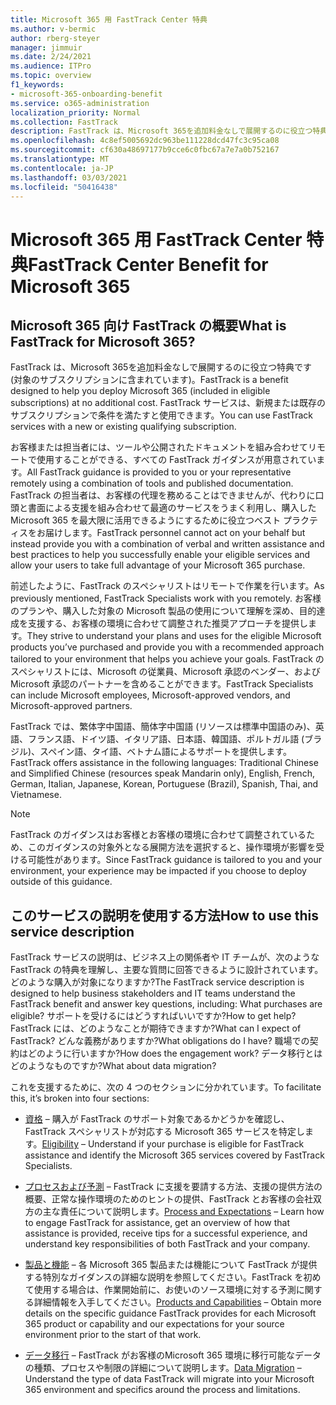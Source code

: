 ```yaml
---
title: Microsoft 365 用 FastTrack Center 特典
ms.author: v-bermic
author: rberg-steyer
manager: jimmuir
ms.date: 2/24/2021
ms.audience: ITPro
ms.topic: overview
f1_keywords:
- microsoft-365-onboarding-benefit
ms.service: o365-administration
localization_priority: Normal
ms.collection: FastTrack
description: FastTrack は、Microsoft 365を追加料金なしで展開するのに役立つ特典です (対象のサブスクリプションに含まれています)。 FastTrack サービスは、新規または既存のサブスクリプションで条件を満たすと使用できます。
ms.openlocfilehash: 4c8ef5005692dc963be111228dcd47fc3c95ca08
ms.sourcegitcommit: cf630a48697177b9cce6c0fbc67a7e7a0b752167
ms.translationtype: MT
ms.contentlocale: ja-JP
ms.lasthandoff: 03/03/2021
ms.locfileid: "50416438"
---
```

# <a name="fasttrack-center-benefit-for-microsoft-365"></a><span data-ttu-id="9333e-104">Microsoft 365 用 FastTrack Center 特典</span><span class="sxs-lookup"><span data-stu-id="9333e-104">FastTrack Center Benefit for Microsoft 365</span></span>

## <a name="what-is-fasttrack-for-microsoft-365"></a><span data-ttu-id="9333e-105">Microsoft 365 向け FastTrack の概要</span><span class="sxs-lookup"><span data-stu-id="9333e-105">What is FastTrack for Microsoft 365?</span></span>

<span data-ttu-id="9333e-106">FastTrack は、Microsoft 365を追加料金なしで展開するのに役立つ特典です (対象のサブスクリプションに含まれています)。</span><span class="sxs-lookup"><span data-stu-id="9333e-106">FastTrack is a benefit designed to help you deploy Microsoft 365 (included in eligible subscriptions) at no additional cost.</span></span> <span data-ttu-id="9333e-107">FastTrack サービスは、新規または既存のサブスクリプションで条件を満たすと使用できます。</span><span class="sxs-lookup"><span data-stu-id="9333e-107">You can use FastTrack services with a new or existing qualifying subscription.</span></span>

<span data-ttu-id="9333e-108">お客様または担当者には、ツールや公開されたドキュメントを組み合わせてリモートで使用することができる、すべての FastTrack ガイダンスが用意されています。</span><span class="sxs-lookup"><span data-stu-id="9333e-108">All FastTrack guidance is provided to you or your representative remotely using a combination of tools and published documentation.</span></span> <span data-ttu-id="9333e-109">FastTrack の担当者は、お客様の代理を務めることはできませんが、代わりに口頭と書面による支援を組み合わせて最適のサービスをうまく利用し、購入した Microsoft 365 を最大限に活用できるようにするために役立つベスト プラクティスをお届けします。</span><span class="sxs-lookup"><span data-stu-id="9333e-109">FastTrack personnel cannot act on your behalf but instead provide you with a combination of verbal and written assistance and best practices to help you successfully enable your eligible services and allow your users to take full advantage of your Microsoft 365 purchase.</span></span>

<span data-ttu-id="9333e-110">前述したように、FastTrack のスペシャリストはリモートで作業を行います。</span><span class="sxs-lookup"><span data-stu-id="9333e-110">As previously mentioned, FastTrack Specialists work with you remotely.</span></span> <span data-ttu-id="9333e-111">お客様のプランや、購入した対象の Microsoft 製品の使用について理解を深め、目的達成を支援する、お客様の環境に合わせて調整された推奨アプローチを提供します。</span><span class="sxs-lookup"><span data-stu-id="9333e-111">They strive to understand your plans and uses for the eligible Microsoft products you’ve purchased and provide you with a recommended approach tailored to your environment that helps you achieve your goals.</span></span> <span data-ttu-id="9333e-112">FastTrack のスペシャリストには、Microsoft の従業員、Microsoft 承認のベンダー、および Microsoft 承認のパートナーを含めることができます。</span><span class="sxs-lookup"><span data-stu-id="9333e-112">FastTrack Specialists can include Microsoft employees, Microsoft-approved vendors, and Microsoft-approved partners.</span></span>

<span data-ttu-id="9333e-113">FastTrack では、繁体字中国語、簡体字中国語 (リソースは標準中国語のみ)、英語、フランス語、ドイツ語、イタリア語、日本語、韓国語、ポルトガル語 (ブラジル)、スペイン語、タイ語、ベトナム語によるサポートを提供します。</span><span class="sxs-lookup"><span data-stu-id="9333e-113">FastTrack offers assistance in the following languages: Traditional Chinese and Simplified Chinese (resources speak Mandarin only), English, French, German, Italian, Japanese, Korean, Portuguese (Brazil), Spanish, Thai, and Vietnamese.</span></span>

> [!NOTE]
> <span data-ttu-id="9333e-114">FastTrack のガイダンスはお客様とお客様の環境に合わせて調整されているため、このガイダンスの対象外となる展開方法を選択すると、操作環境が影響を受ける可能性があります。</span><span class="sxs-lookup"><span data-stu-id="9333e-114">Since FastTrack guidance is tailored to you and your environment, your experience may be impacted if you choose to deploy outside of this guidance.</span></span>

## <a name="how-to-use-this-service-description"></a><span data-ttu-id="9333e-115">このサービスの説明を使用する方法</span><span class="sxs-lookup"><span data-stu-id="9333e-115">How to use this service description</span></span>

<span data-ttu-id="9333e-116">FastTrack サービスの説明は、ビジネス上の関係者や IT チームが、次のような FastTrack の特典を理解し、主要な質問に回答できるように設計されています。どのような購入が対象になりますか?</span><span class="sxs-lookup"><span data-stu-id="9333e-116">The FastTrack service description is designed to help business stakeholders and IT teams understand the FastTrack benefit and answer key questions, including: What purchases are eligible?</span></span> <span data-ttu-id="9333e-117">サポートを受けるにはどうすればいいですか?</span><span class="sxs-lookup"><span data-stu-id="9333e-117">How to get help?</span></span> <span data-ttu-id="9333e-118">FastTrack には、どのようなことが期待できますか?</span><span class="sxs-lookup"><span data-stu-id="9333e-118">What can I expect of FastTrack?</span></span> <span data-ttu-id="9333e-119">どんな義務がありますか?</span><span class="sxs-lookup"><span data-stu-id="9333e-119">What obligations do I have?</span></span> <span data-ttu-id="9333e-120">職場での契約はどのように行いますか?</span><span class="sxs-lookup"><span data-stu-id="9333e-120">How does the engagement work?</span></span> <span data-ttu-id="9333e-121">データ移行とはどのようなものですか?</span><span class="sxs-lookup"><span data-stu-id="9333e-121">What about data migration?</span></span>

<span data-ttu-id="9333e-122">これを支援するために、次の 4 つのセクションに分かれています。</span><span class="sxs-lookup"><span data-stu-id="9333e-122">To facilitate this, it’s broken into four sections:</span></span>

  - <span data-ttu-id="9333e-123">[資格](eligibility.md) – 購入が FastTrack のサポート対象であるかどうかを確認し、FastTrack スペシャリストが対応する Microsoft 365 サービスを特定します。</span><span class="sxs-lookup"><span data-stu-id="9333e-123">[Eligibility](eligibility.md) – Understand if your purchase is eligible for FastTrack assistance and identify the Microsoft 365 services covered by FastTrack Specialists.</span></span>

  - <span data-ttu-id="9333e-124">[プロセスおよび予測](process-and-expectations.md) – FastTrack に支援を要請する方法、支援の提供方法の概要、正常な操作環境のためのヒントの提供、FastTrack とお客様の会社双方の主な責任について説明します。</span><span class="sxs-lookup"><span data-stu-id="9333e-124">[Process and Expectations](process-and-expectations.md) – Learn how to engage FastTrack for assistance, get an overview of how that assistance is provided, receive tips for a successful experience, and understand key responsibilities of both FastTrack and your company.</span></span>

  - <span data-ttu-id="9333e-125">[製品と機能](products-and-capabilities.md) – 各 Microsoft 365 製品または機能について FastTrack が提供する特別なガイダンスの詳細な説明を参照してください。FastTrack を初めて使用する場合は、作業開始前に、お使いのソース環境に対する予測に関する詳細情報を入手してください。</span><span class="sxs-lookup"><span data-stu-id="9333e-125">[Products and Capabilities](products-and-capabilities.md) – Obtain more details on the specific guidance FastTrack provides for each Microsoft 365 product or capability and our expectations for your source environment prior to the start of that work.</span></span>

  - <span data-ttu-id="9333e-126">[データ移行](data-migration.md) – FastTrack がお客様のMicrosoft 365 環境に移行可能なデータの種類、プロセスや制限の詳細について説明します。</span><span class="sxs-lookup"><span data-stu-id="9333e-126">[Data Migration](data-migration.md) – Understand the type of data FastTrack will migrate into your Microsoft 365 environment and specifics around the process and limitations.</span></span>
